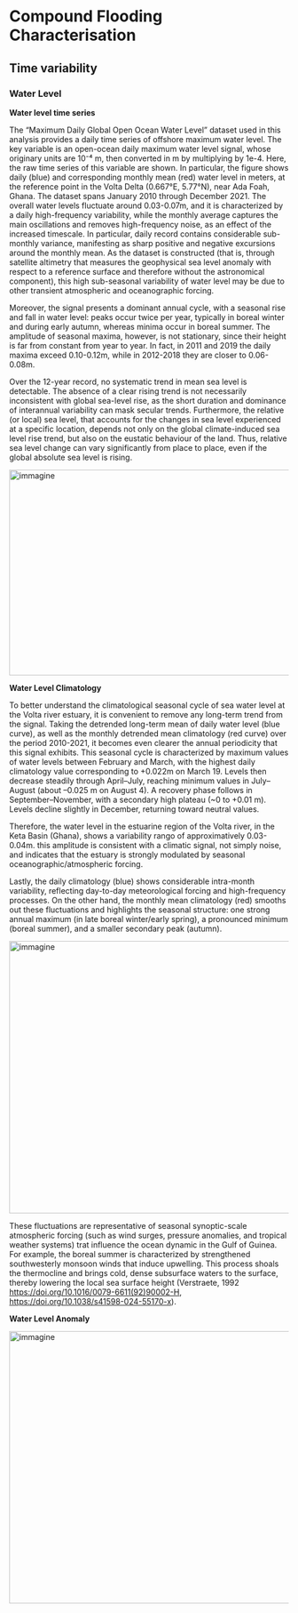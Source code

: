# Compound Flooding Characterisation
## Time variability 

### Water Level

**Water level time series**

The “Maximum Daily Global Open Ocean Water Level” dataset used in this analysis provides a daily time series of offshore maximum water level. The key variable is an open-ocean daily maximum water level signal, whose originary units are 10⁻⁴ m, then converted in m by multiplying by 1e-4. Here, the raw time series of this variable are shown. In particular, the figure shows daily (blue) and corresponding monthly mean (red) water level in meters, at the reference point in the Volta Delta (0.667°E, 5.77°N), near Ada Foah, Ghana. The dataset spans January 2010 through December 2021. The overall water levels fluctuate around 0.03-0.07m, and it is characterized by a daily high-frequency variability, while the monthly average captures the main oscillations and removes high-frequency noise, as an effect of the increased timescale. In particular, daily record contains considerable sub-monthly variance, manifesting as sharp positive and negative excursions around the monthly mean. 
As the dataset is constructed (that is, through satellite altimetry that measures the geophysical sea level anomaly with respect to a reference surface and therefore without the astronomical component), this high sub-seasonal variability of water level may be due to other transient atmospheric and oceanographic forcing.

Moreover, the signal presents a dominant annual cycle, with a seasonal rise and fall in water level: peaks occur twice per year, typically in boreal winter and during early autumn, whereas minima occur in boreal summer. The amplitude of seasonal maxima, however, is not stationary, since their height is far from constant from year to year. In fact, in 2011 and 2019 the daily maxima exceed 0.10-0.12m, while in 2012-2018 they are closer to 0.06-0.08m. 

Over the 12-year record, no systematic trend in mean sea level is detectable. The absence of a clear rising trend is not necessarily inconsistent with global sea-level rise, as the short duration and dominance of interannual variability can mask secular trends. Furthermore, the relative (or local) sea level, that accounts for the changes in sea level experienced at a specific location, depends not only on the global climate-induced sea level rise trend, but also on the eustatic behaviour of the land. Thus, relative sea level change can vary significantly from place to place, even if the global absolute sea level is rising.

<img width="800" height="370" alt="immagine" src="https://github.com/user-attachments/assets/eff242ea-eece-42bc-bc2f-405eeea29bc8" />

**Water Level Climatology**

To better understand the climatological seasonal cycle of sea water level at the Volta river estuary, it is convenient to remove any long-term trend from the signal. Taking the detrended long-term mean of daily water level (blue curve), as well as the monthly detrended mean climatology (red curve) over the period 2010-2021, it becomes even clearer the annual periodicity that this signal exhibits. This seasonal cycle is characterized by maximum values of water levels between February and March, with the highest daily climatology value corresponding to +0.022m on March 19. Levels then decrease steadily through April–July, reaching minimum values in July–August (about –0.025 m on August 4). A recovery phase follows in September–November, with a secondary high plateau (~0 to +0.01 m). Levels decline slightly in December, returning toward neutral values.

Therefore, the water level in the estuarine region of the Volta river, in the Keta Basin (Ghana), shows a variability rango of approximatively 0.03-0.04m. this amplitude is consistent with a climatic signal, not simply noise, and indicates that the estuary is strongly modulated by seasonal oceanographic/atmospheric forcing.

Lastly, the daily climatology (blue) shows considerable intra-month variability, reflecting day-to-day meteorological forcing and high-frequency processes. On the other hand, the monthly mean climatology (red) smooths out these fluctuations and highlights the seasonal structure: one strong annual maximum (in late boreal winter/early spring), a pronounced minimum (boreal summer), and a smaller secondary peak (autumn).

<img width="700" height="490" alt="immagine" src="https://github.com/user-attachments/assets/f4fe78a6-309f-4add-b192-100f8a3fff68" />

These fluctuations are representative of seasonal synoptic-scale atmospheric forcing (such as wind surges, pressure anomalies, and tropical weather systems) trat influence the ocean dynamic in the Gulf of Guinea. For example, the boreal summer is characterized by strengthened southwesterly monsoon winds that induce upwelling. This process shoals the thermocline and brings cold, dense subsurface waters to the surface, thereby lowering the local sea surface height (Verstraete, 1992 https://doi.org/10.1016/0079-6611(92)90002-H, https://doi.org/10.1038/s41598-024-55170-x). 

**Water Level Anomaly**


<img width="700" height="490" alt="immagine" src="https://github.com/user-attachments/assets/9fe29daa-6ad9-43d0-bae5-e37835b4babc" />
